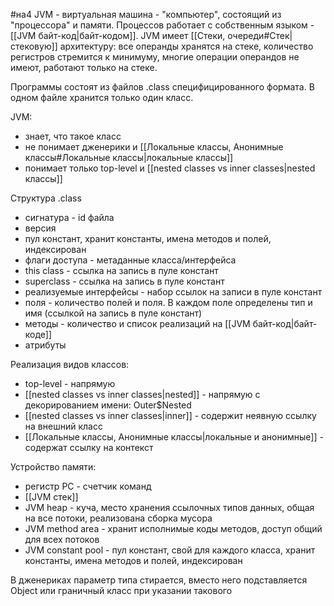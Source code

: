 #на4
JVM - виртуальная машина - "компьютер", состоящий из "процессора" и памяти. Процессов работает с собственным языком - [[JVM байт-код|байт-кодом]].
JVM имеет [[Стеки, очереди#Стек|стековую]] архитектуру: все операнды хранятся на стеке, количество регистров стремится к минимуму, многие операции операндов не имеют, работают только на стеке.

Программы состоят из файлов .class специфицированного формата. В одном файле хранится только один класс.

JVM:
* знает, что такое класс
* не понимает дженерики и [[Локальные классы, Анонимные классы#Локальные классы|локальные классы]]
* понимает только top-level и [[nested classes vs inner classes|nested классы]]

Структура .class
* сигнатура - id файла
* версия 
* пул констант, хранит константы, имена методов и полей, индексирован
* флаги доступа - метаданные класса/интерфейса
* this class - ссылка на запись в пуле констант
* superclass - ссылка на запись в пуле констант
* реализуемые интерфейсы - набор ссылок на записи в пуле констант
* поля - количество полей и поля. В каждом поле определены тип и имя (ссылкой на запись в пуле констант)
* методы - количество и список реализаций на [[JVM байт-код|байт-коде]]
* атрибуты

Реализация видов классов:
* top-level - напрямую
* [[nested classes vs inner classes|nested]] - напрямую с декорированием имени: Outer\$Nested
* [[nested classes vs inner classes|inner]] - содержит неявную ссылку на внешний класс
* [[Локальные классы, Анонимные классы|локальные и анонимные]] - содержат ссылку на контекст

Устройство памяти:
* регистр PC - счетчик команд
* [[JVM стек]]
* JVM heap - куча, место хранения ссылочных типов данных, общая на все потоки, реализована сборка мусора
* JVM method area - хранит исполнимые коды методов, доступ общий для всех потоков
* JVM constant pool - пул констант, свой для каждого класса, хранит константы, имена методов и полей, индексирован

В дженериках параметр типа стирается, вместо него подставляется Object или граничный класс при указании такового